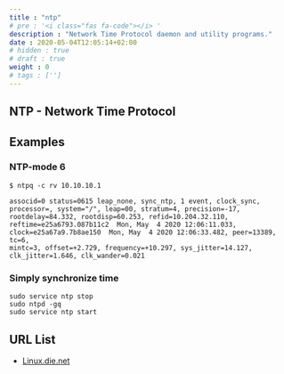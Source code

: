 ```yaml
---
title : "ntp"
# pre : '<i class="fas fa-code"></i> '
description : "Network Time Protocol daemon and utility programs."
date : 2020-05-04T12:05:14+02:00
# hidden : true
# draft : true
weight : 0
# tags : ['']
---
```


## NTP - Network Time Protocol

## Examples

### NTP-mode 6

```plain
$ ntpq -c rv 10.10.10.1

associd=0 status=0615 leap_none, sync_ntp, 1 event, clock_sync,
processor=, system="/", leap=00, stratum=4, precision=-17,
rootdelay=84.332, rootdisp=60.253, refid=10.204.32.110,
reftime=e25a6793.087b11c2  Mon, May  4 2020 12:06:11.033,
clock=e25a67a9.7b8ae150  Mon, May  4 2020 12:06:33.482, peer=13389, tc=6,
mintc=3, offset=+2.729, frequency=+10.297, sys_jitter=14.127,
clk_jitter=1.646, clk_wander=0.021
```

### Simply synchronize time

```plain
sudo service ntp stop
sudo ntpd -gq
sudo service ntp start
```

## URL List

- [Linux.die.net](https://linux.die.net/man/8/ntpd)
